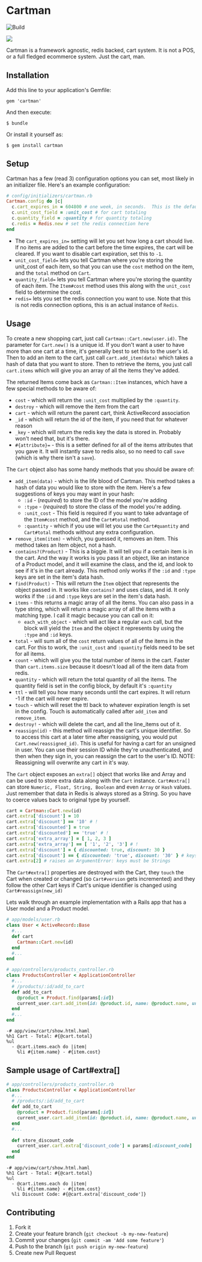 # Cartman
![Build](https://github.com/zedalaye/cartman/workflows/CI/badge.svg)

![](http://blog.brightcove.com/sites/all/uploads/eric_theodore_cartman_southpark.jpg)

Cartman is a framework agnostic, redis backed, cart system.  It is not a POS, or a full fledged ecommerce system.  Just the cart, man.

## Installation

Add this line to your application's Gemfile:

    gem 'cartman'

And then execute:

    $ bundle

Or install it yourself as:

    $ gem install cartman

## Setup

Cartman has a few (read 3) configuration options you can set, most likely in an initializer file.  Here's an example configuration:

```ruby
# config/initializers/cartman.rb
Cartman.config do |c|
  c.cart_expires_in = 604800 # one week, in seconds.  This is the default
  c.unit_cost_field = :unit_cost # for cart totaling
  c.quantity_field = :quantity # for quantity totaling
  c.redis = Redis.new # set the redis connection here
end
```

- The `cart_expires_in=` setting will let you set how long a cart should live.  If no items are added to the cart before the time expires, the cart will be cleared.  If you want to disable cart expiration, set this to `-1`.
- `unit_cost_field=` lets you tell Cartman where you're storing the unit_cost of each item, so that you can use the `cost` method on the item, and the `total` method on `Cart`.
- `quantity_field=` lets you tell Cartman where you're storing the quantity of each item.  The `Item#cost` method uses this along with the `unit_cost` field to determine the cost.
- `redis=` lets you set the redis connection you want to use.  Note that this is not redis connection options, this is an actual instance of `Redis`.

## Usage

To create a new shopping cart, just call `Cartman::Cart.new(user.id)`.  The parameter for `Cart.new()` is a unique id.  If you don't want a user to have more than one cart at a time, it's generally best to set this to the user's id.  Then to add an item to the cart, just call `cart.add_item(data)` which takes a hash of data that you want to store.  Then to retrieve the items, you just call `cart.items` which will give you an array of all the items they've added.

The returned Items come back as `Cartman::Item` instances, which have a few special methods to be aware of:

- `cost` - which will return the `:unit_cost` multiplied by the `:quantity`.
- `destroy` - which will remove the item from the cart
- `cart` - which will return the parent cart, think ActiveRecord association
- `_id` - which will return the id of the item, if you need that for whatever reason
- `_key` - which will return the redis key the data is stored in.  Probably won't need that, but it's there.
- `#{attribute}=` - this is a setter defined for all of the items attributes that you gave it.  It will instantly save to redis also, so no need to call `save` (which is why there isn't a `save`).

The `Cart` object also has some handy methods that you should be aware of:

- `add_item(data)` - which is the life blood of Cartman.  This method takes a hash of data you would like to store with the item.  Here's a few suggestions of keys you may want in your hash:
  - `:id` - (*required*) to store the ID of the model you're adding
  - `:type` - (*required*) to store the class of the model you're adding.
  - `:unit_cost` - This field is required if you want to take advantage of the `Item#cost` method, and the `Cart#total` method.
  - `:quantity` - which if you use will let you use the `Cart#quantity` and `Cart#total` methods without any extra configuration.
- `remove_item(item)` - which, you guessed it, removes an item.  This method takes an Item object, not a hash.
- `contains?(Product)` - This is a biggie.  It will tell you if a certain item is in the cart.  And the way it works is you pass it an object, like an instance of a Product model, and it will examine the class, and the id, and look to see if it's in the cart already.  This method only works if the `:id` and `:type` keys are set in the item's data hash.
- `find(Product)` - This will return the `Item` object that represents the object passed in.  It works like `contains?` and uses class, and id.  It only works if the `:id` and `:type` keys are set in the item's data hash.
- `items` - this returns a magic array of all the items.  You can also pass in a type string, which will return a magic array of all the items with a matching type.  I call it magic because you can call on it:
  - `each_with_object` - which will act like a regular `each` call, but the block will yield the `Item` and the object it represents by using the `:type` and `:id` keys.
- `total` - will sum all of the `cost` return values of all of the items in the cart.  For this to work, the `:unit_cost` and `:quantity` fields need to be set for all items.
- `count` - which will give you the total number of items in the cart.  Faster than `cart.items.size` because it doesn't load all of the item data from redis.
- `quantity` - which will return the total quantity of all the items.  The quantity field is set in the config block, by default it's `:quantity`
- `ttl` - will tell you how many seconds until the cart expires.  It will return -1 if the cart will never expire.
- `touch` - which will reset the ttl back to whatever expiration length is set in the config.  Touch is automatically called after `add_item` and `remove_item`.
- `destroy!` - which will delete the cart, and all the line_items out of it.
- `reassign(id)` - this method will reassign the cart's unique identifier.  So to access this cart at a later time after reassigning, you would put `Cart.new(reassigned_id)`.  This is useful for having a cart for an unsigned in user.  You can use their session ID while they're unauthenticated, and then when they sign in, you can reassign the cart to the user's ID.  NOTE: Reassigning will overwrite any cart in it's way.

The `Cart` object exposes an `extra[]` object that works like and Array and can be used to store extra data along with the `Cart` instance.
`Cart#extra[]` can store `Numeric, Float, String, Boolean` and even `Array` or `Hash` values. Just remember that data in Redis is always stored as a String. So you have to coerce values back to original type by yourself.

```ruby
cart = Cartman::Cart.new(id)
cart.extra['discount'] = 10
cart.extra['discount'] == '10' # !
cart.extra['discounted'] = true
cart.extra['discounted'] == 'true' # !
cart.extra['extra_array'] = [ 1, 2, 3 ]
cart.extra['extra_array'] == [ '1', '2', '3'] # !
cart.extra['discount'] = { discounted: true, discount: 30 }
cart.extra['discount'] == { discounted: 'true', discount: '30' } # keys are symbolized but values are still String instances
cart.extra[2] # raises an ArgumentError: keys must be Strings
```

The `Cart#extra[]` properties are destroyed with the Cart, they `touch` the Cart when created or changed (so `Cart#version` gets incremented) and they follow the other Cart keys if Cart's unique identifier is changed using `Cart#reassign(new_id)`

Lets walk through an example implementation with a Rails app that has a User model and a Product model.

```ruby
# app/models/user.rb
class User < ActiveRecord::Base
  #...
  def cart
    Cartman::Cart.new(id)
  end
  #...
end
```

```ruby
# app/controllers/products_controller.rb
class ProductsController < ApplicationController
  #...
  # /products/:id/add_to_cart
  def add_to_cart
    @product = Product.find(params[:id])
    current_user.cart.add_item(id: @product.id, name: @product.name, unit_cost: @product.cost, cost: @product.cost * params[:quantity], quantity: params[:quantity])
  end
  #...
end
```

```haml
-# app/view/cart/show.html.haml
%h1 Cart - Total: #{@cart.total}
%ul
  - @cart.items.each do |item|
    %li #{item.name} - #{item.cost}
```

## Sample usage of Cart#extra[]

```ruby
# app/controllers/products_controller.rb
class ProductsController < ApplicationController
  #...
  # /products/:id/add_to_cart
  def add_to_cart
    @product = Product.find(params[:id])
    current_user.cart.add_item(id: @product.id, name: @product.name, unit_cost: @product.cost, cost: @product.cost * params[:quantity], quantity: params[:quantity])
  end
  #...
 
  def store_discount_code
    current_user.cart.extra['discount_code'] = params[:discount_code] 
  end
end
```

```haml
-# app/view/cart/show.html.haml
%h1 Cart - Total: #{@cart.total}
%ul
  - @cart.items.each do |item|
    %li #{item.name} - #{item.cost}
  %li Discount Code: #{@cart.extra['discount_code']}  
```

## Contributing

1. Fork it
2. Create your feature branch (`git checkout -b my-new-feature`)
3. Commit your changes (`git commit -am 'Add some feature'`)
4. Push to the branch (`git push origin my-new-feature`)
5. Create new Pull Request
